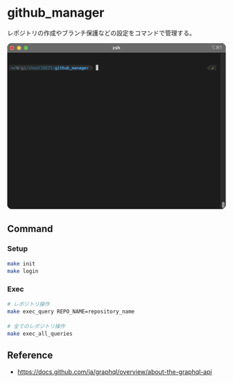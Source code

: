 # github_manager

レポジトリの作成やブランチ保護などの設定をコマンドで管理する。

![Image](/image/t-rec.gif)

## Command

### Setup

```zsh
make init
make login
```

### Exec

```zsh
# レポジトリ操作
make exec_query REPO_NAME=repository_name

# 全てのレポジトリ操作
make exec_all_queries
```

## Reference

- <https://docs.github.com/ja/graphql/overview/about-the-graphql-api>

